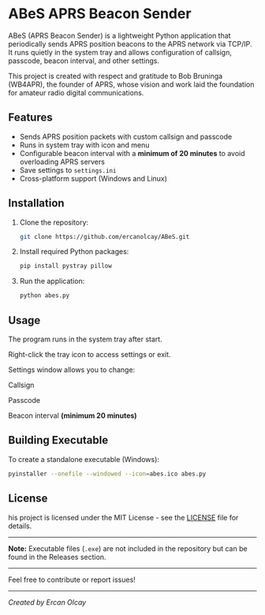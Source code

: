 # ABeS APRS Beacon Sender

ABeS (APRS Beacon Sender) is a lightweight Python application that periodically sends APRS position beacons to the APRS network via TCP/IP. It runs quietly in the system tray and allows configuration of callsign, passcode, beacon interval, and other settings.

This project is created with respect and gratitude to Bob Bruninga (WB4APR), the founder of APRS, whose vision and work laid the foundation for amateur radio digital communications.

## Features

- Sends APRS position packets with custom callsign and passcode  
- Runs in system tray with icon and menu  
- Configurable beacon interval with a **minimum of 20 minutes** to avoid overloading APRS servers  
- Save settings to `settings.ini`  
- Cross-platform support (Windows and Linux)

## Installation

1. Clone the repository:  
   ```bash
   git clone https://github.com/ercanolcay/ABeS.git

2. Install required Python packages:
   ```bash
   pip install pystray pillow

4. Run the application:
   ```bash
   python abes.py

## Usage

The program runs in the system tray after start.

Right-click the tray icon to access settings or exit.

Settings window allows you to change:

Callsign

Passcode

Beacon interval **(minimum 20 minutes)**

## Building Executable

To create a standalone executable (Windows):
```bash
pyinstaller --onefile --windowed --icon=abes.ico abes.py
```
## License

his project is licensed under the MIT License - see the [LICENSE](LICENSE) file for details.

---

**Note:** Executable files (`.exe`) are not included in the repository but can be found in the Releases section.

---

Feel free to contribute or report issues!

---

*Created by Ercan Olcay*
